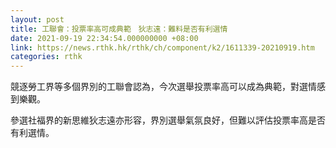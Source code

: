 ```yaml
---
layout: post
title: 工聯會：投票率高可成典範　狄志遠：難料是否有利選情
date: 2021-09-19 22:34:54.000000000 +08:00
link: https://news.rthk.hk/rthk/ch/component/k2/1611339-20210919.htm
categories: rthk
---
```


競逐勞工界等多個界別的工聯會認為，今次選舉投票率高可以成為典範，對選情感到樂觀。

參選社福界的新思維狄志遠亦形容，界別選舉氣氛良好，但難以評估投票率高是否有利選情。

